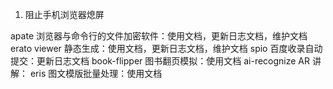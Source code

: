 1. 阻止手机浏览器熄屏

apate 浏览器与命令行的文件加密软件：使用文档，更新日志文档，维护文档
erato viewer 静态生成：使用文档，更新日志文档，维护文档
spio 百度收录自动提交：更新日志文档
book-flipper 图书翻页模拟：使用文档
ai-recognize AR 讲解：
eris 图文模版批量处理：使用文档